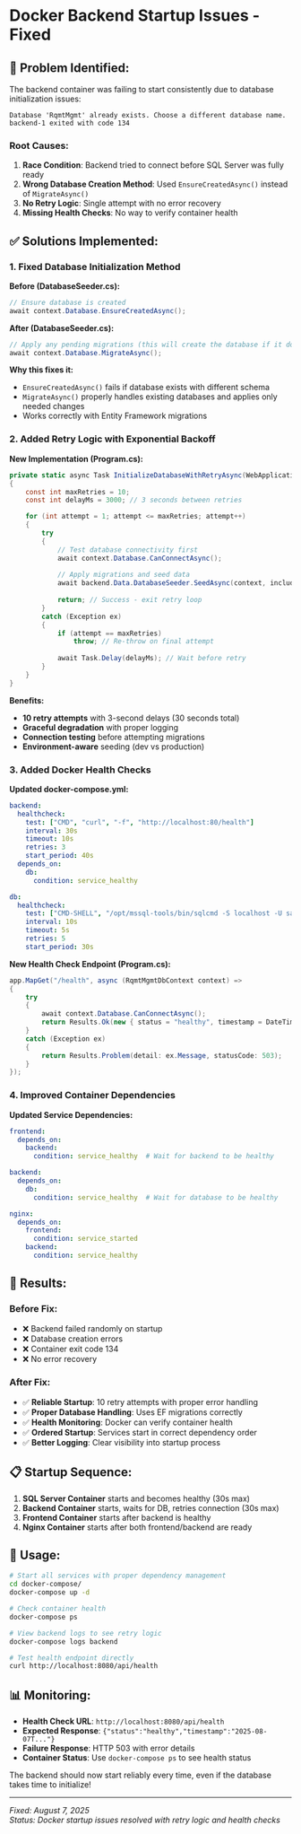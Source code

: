 # Docker Backend Startup Issues - Fixed

## 🐛 **Problem Identified:**

The backend container was failing to start consistently due to database initialization issues:

```
Database 'RqmtMgmt' already exists. Choose a different database name.
backend-1 exited with code 134
```

### **Root Causes:**
1. **Race Condition**: Backend tried to connect before SQL Server was fully ready
2. **Wrong Database Creation Method**: Used `EnsureCreatedAsync()` instead of `MigrateAsync()`
3. **No Retry Logic**: Single attempt with no error recovery
4. **Missing Health Checks**: No way to verify container health

## ✅ **Solutions Implemented:**

### **1. Fixed Database Initialization Method**

**Before (DatabaseSeeder.cs):**
```csharp
// Ensure database is created
await context.Database.EnsureCreatedAsync();
```

**After (DatabaseSeeder.cs):**
```csharp
// Apply any pending migrations (this will create the database if it doesn't exist)
await context.Database.MigrateAsync();
```

**Why this fixes it:**
- `EnsureCreatedAsync()` fails if database exists with different schema
- `MigrateAsync()` properly handles existing databases and applies only needed changes
- Works correctly with Entity Framework migrations

### **2. Added Retry Logic with Exponential Backoff**

**New Implementation (Program.cs):**
```csharp
private static async Task InitializeDatabaseWithRetryAsync(WebApplication app)
{
    const int maxRetries = 10;
    const int delayMs = 3000; // 3 seconds between retries

    for (int attempt = 1; attempt <= maxRetries; attempt++)
    {
        try
        {
            // Test database connectivity first
            await context.Database.CanConnectAsync();
            
            // Apply migrations and seed data
            await backend.Data.DatabaseSeeder.SeedAsync(context, includeTestData: true);
            
            return; // Success - exit retry loop
        }
        catch (Exception ex)
        {
            if (attempt == maxRetries)
                throw; // Re-throw on final attempt
                
            await Task.Delay(delayMs); // Wait before retry
        }
    }
}
```

**Benefits:**
- **10 retry attempts** with 3-second delays (30 seconds total)
- **Graceful degradation** with proper logging
- **Connection testing** before attempting migrations
- **Environment-aware** seeding (dev vs production)

### **3. Added Docker Health Checks**

**Updated docker-compose.yml:**
```yaml
backend:
  healthcheck:
    test: ["CMD", "curl", "-f", "http://localhost:80/health"]
    interval: 30s
    timeout: 10s
    retries: 3
    start_period: 40s
  depends_on:
    db:
      condition: service_healthy

db:
  healthcheck:
    test: ["CMD-SHELL", "/opt/mssql-tools/bin/sqlcmd -S localhost -U sa -P Your_password123 -Q 'SELECT 1'"]
    interval: 10s
    timeout: 5s
    retries: 5
    start_period: 30s
```

**New Health Check Endpoint (Program.cs):**
```csharp
app.MapGet("/health", async (RqmtMgmtDbContext context) =>
{
    try
    {
        await context.Database.CanConnectAsync();
        return Results.Ok(new { status = "healthy", timestamp = DateTime.UtcNow });
    }
    catch (Exception ex)
    {
        return Results.Problem(detail: ex.Message, statusCode: 503);
    }
});
```

### **4. Improved Container Dependencies**

**Updated Service Dependencies:**
```yaml
frontend:
  depends_on:
    backend:
      condition: service_healthy  # Wait for backend to be healthy

backend:
  depends_on:
    db:
      condition: service_healthy  # Wait for database to be healthy

nginx:
  depends_on:
    frontend:
      condition: service_started
    backend:
      condition: service_healthy
```

## 🚀 **Results:**

### **Before Fix:**
- ❌ Backend failed randomly on startup
- ❌ Database creation errors
- ❌ Container exit code 134
- ❌ No error recovery

### **After Fix:**
- ✅ **Reliable Startup**: 10 retry attempts with proper error handling
- ✅ **Proper Database Handling**: Uses EF migrations correctly
- ✅ **Health Monitoring**: Docker can verify container health
- ✅ **Ordered Startup**: Services start in correct dependency order
- ✅ **Better Logging**: Clear visibility into startup process

## 📋 **Startup Sequence:**

1. **SQL Server Container** starts and becomes healthy (30s max)
2. **Backend Container** starts, waits for DB, retries connection (30s max)
3. **Frontend Container** starts after backend is healthy
4. **Nginx Container** starts after both frontend/backend are ready

## 🔧 **Usage:**

```bash
# Start all services with proper dependency management
cd docker-compose/
docker-compose up -d

# Check container health
docker-compose ps

# View backend logs to see retry logic
docker-compose logs backend

# Test health endpoint directly
curl http://localhost:8080/api/health
```

## 📊 **Monitoring:**

- **Health Check URL**: `http://localhost:8080/api/health`
- **Expected Response**: `{"status":"healthy","timestamp":"2025-08-07T..."}`
- **Failure Response**: HTTP 503 with error details
- **Container Status**: Use `docker-compose ps` to see health status

The backend should now start reliably every time, even if the database takes time to initialize!

---

*Fixed: August 7, 2025*  
*Status: Docker startup issues resolved with retry logic and health checks*
